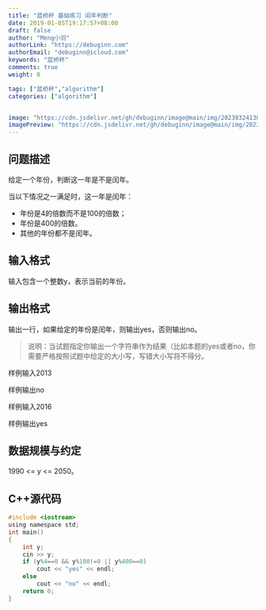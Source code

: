 ```yaml
---
title: "蓝桥杯 基础练习 闰年判断"
date: 2019-01-05T19:17:57+08:00
draft: false
author: "Meng小羽"
authorLink: "https://debuginn.com"
authorEmail: "debuginn@icloud.com"
keywords: "蓝桥杯"
comments: true
weight: 0

tags: ["蓝桥杯","algorithm"]
categories: ["algorithm"]


image: "https://cdn.jsdelivr.net/gh/debuginn/image@main/img/202303241303887.jpg"
imagePreview: "https://cdn.jsdelivr.net/gh/debuginn/image@main/img/202303241303887.jpg"
---
```


## 问题描述

给定一个年份，判断这一年是不是闰年。

当以下情况之一满足时，这一年是闰年：

- 年份是4的倍数而不是100的倍数；
- 年份是400的倍数。
- 其他的年份都不是闰年。

## 输入格式

输入包含一个整数y，表示当前的年份。

## 输出格式

输出一行，如果给定的年份是闰年，则输出yes，否则输出no。

> 说明：当试题指定你输出一个字符串作为结果（比如本题的yes或者no，你需要严格按照试题中给定的大小写，写错大小写将不得分。

样例输入2013

样例输出no

样例输入2016

样例输出yes

## 数据规模与约定

1990 <= y <= 2050。

## C++源代码

```c
#include <iostream>
using namespace std;
int main()
{
    int y;
    cin >> y;
    if (y%4==0 && y%100!=0 || y%400==0)
        cout << "yes" << endl;
    else
        cout << "no" << endl;
    return 0;
}
```

